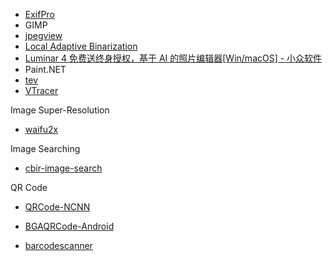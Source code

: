 - [ExifPro](https://github.com/mikekov/ExifPro)
- GIMP
- [jpegview](https://github.com/sylikc/jpegview)
- [Local Adaptive Binarization](https://github.com/chriswolfvision/local_adaptive_binarization)
- [Luminar 4 免费送终身授权，基于 AI 的照片编辑器[Win/macOS] - 小众软件](https://www.appinn.com/luminar-4/)
- Paint.NET
- [tev](https://github.com/Tom94/tev)
- [VTracer](https://github.com/visioncortex/vtracer)

Image Super-Resolution

- [waifu2x](https://github.com/nagadomi/waifu2x)

Image Searching

- [cbir-image-search](https://github.com/sherlockchou86/cbir-image-search)

QR Code

- [QRCode-NCNN](https://github.com/EdVince/QRCode-NCNN)

- [BGAQRCode-Android](https://github.com/bingoogolapple/BGAQRCode-Android)

- [barcodescanner](https://github.com/dm77/barcodescanner)
